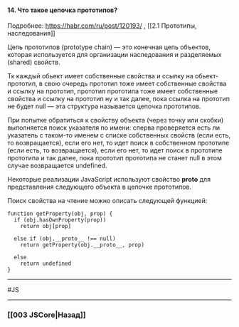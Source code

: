 #### 14. Что такое цепочка прототипов?
Подробнее: https://habr.com/ru/post/120193/ , [[2.1 Прототипы, наследования]]

Цепь прототипов (prototype chain) — это конечная цепь объектов, которая используется для организации наследования и разделяемых (shared) свойств.

Тк каждый обьект имеет собственные свойства и ссылку на обьект-прототип, в свою очередь прототип тоже имеет собственные свойства и ссылку на прототип, прототип прототипа тоже имеет собственные свойства и ссылку на прототип ну и так далее, пока ссылка на прототип не будет null — эта структура называется цепочка прототипов.

При попытке обратиться к свойству объекта (через точку или скобки) выполняется поиск указателя по имени: сперва проверяется есть ли указатель с таком-то именем с списке собственных свойств (если есть, то возвращается), если его нет, то идет поиск в собственном прототипе (если есть, то возвращается), если его нет, то идет поиск в прототипе прототипа и так далее, пока прототип прототипа не станет null в этом случае возвращается undefined.  
  
Некоторые реализации JavaScript используют свойство __proto__ для представления следующего объекта в цепочке прототипов.  
  
Поиск свойства на чтение можно описать следующей функцией:  

```
function getProperty(obj, prop) {
  if (obj.hasOwnProperty(prop))
    return obj[prop]
 
  else if (obj.__proto__ !== null)
    return getProperty(obj.__proto__, prop)
 
  else
    return undefined
}
```



___
 #JS 

___

### [[003 JSCore|Назад]]